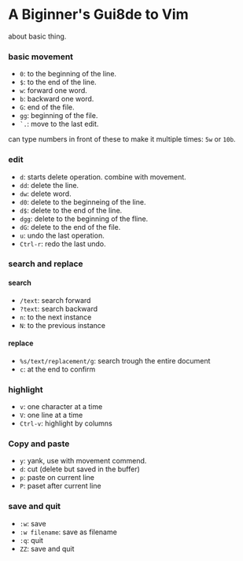 # A Biginner's Gui8de to Vim
about basic thing.

### basic movement

* `0`: to the beginning of the line.
* `$`: to the end of the line.
* `w`: forward one word.
* `b`: backward one word.
* `G`: end of the file.
* `gg`: beginning of the file.
* `` `. ``: move to the last edit.

can type numbers in front of these to make it multiple times:
`5w` or `10b`.


### edit

* `d`: starts delete operation. combine with movement.
* `dd`: delete the line.
* `dw`: delete word.
* `d0`: delete to the beginneing of the line.
* `d$`: delete to the end of the line.
* `dgg`: delete to the beginning of the fline.
* `dG`: delete to the end of the file.
* `u`: undo the last operation.
* `Ctrl-r`: redo the last undo.


### search and replace

#### search
* `/text`: search forward
* `?text`: search backward
* `n`: to the next instance
* `N`: to the previous instance

#### replace
* `%s/text/replacement/g`: search trough the entire document
* `c`: at the end to confirm


### highlight
* `v`: one character at a time
* `V`: one line at a time
* `Ctrl-v`: highlight by columns


### Copy and paste
* `y`: yank, use with movement commend.
* `d`: cut (delete but saved in the buffer)
* `p`: paste on current line
* `P`: paset after current line


### save and quit
* `:w`: save
* `:w filename`: save as filename
* `:q`: quit
* `ZZ`: save and quit

